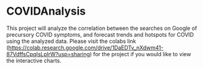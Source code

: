 # COVIDAnalysis
This project will analyze the correlation between the searches on Google of precursory COVID symptoms, and forecast trends and hotspots for COVID using the analyzed data.
Please visit the colabs link (https://colab.research.google.com/drive/1DaEDTv_nXdwm41-87VdffsCpqIsLplrW?usp=sharing) for the project if you would like to view the interactive charts.

